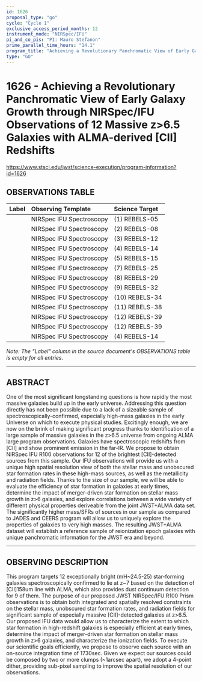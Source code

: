 ```yaml
---
id: 1626
proposal_type: "go"
cycle: "Cycle 1"
exclusive_access_period_months: 12
instrument_mode: "NIRSpec/IFU"
pi_and_co_pis: "PI: Mauro Stefanon"
prime_parallel_time_hours: "14.1"
program_title: "Achieving a Revolutionary Panchromatic View of Early Galaxy Growth through NIRSpec/IFU Observations of 12 Massive z>6.5 Galaxies with ALMA-derived [CII] Redshifts"
type: "GO"
---
```

# 1626 - Achieving a Revolutionary Panchromatic View of Early Galaxy Growth through NIRSpec/IFU Observations of 12 Massive z>6.5 Galaxies with ALMA-derived [CII] Redshifts
https://www.stsci.edu/jwst/science-execution/program-information?id=1626
## OBSERVATIONS TABLE
| Label | Observing Template     | Science Target      |
| :---- | :--------------------- | :------------------ |
|       | NIRSpec IFU Spectroscopy | (1) REBELS-05       |
|       | NIRSpec IFU Spectroscopy | (2) REBELS-08       |
|       | NIRSpec IFU Spectroscopy | (3) REBELS-12       |
|       | NIRSpec IFU Spectroscopy | (4) REBELS-14       |
|       | NIRSpec IFU Spectroscopy | (5) REBELS-15       |
|       | NIRSpec IFU Spectroscopy | (7) REBELS-25       |
|       | NIRSpec IFU Spectroscopy | (8) REBELS-29       |
|       | NIRSpec IFU Spectroscopy | (9) REBELS-32       |
|       | NIRSpec IFU Spectroscopy | (10) REBELS-34      |
|       | NIRSpec IFU Spectroscopy | (11) REBELS-38      |
|       | NIRSpec IFU Spectroscopy | (12) REBELS-39      |
|       | NIRSpec IFU Spectroscopy | (12) REBELS-39      |
|       | NIRSpec IFU Spectroscopy | (4) REBELS-14       |

*Note: The "Label" column in the source document's OBSERVATIONS table is empty for all entries.*

---

## ABSTRACT

One of the most significant longstanding questions is how rapidly the most massive galaxies build up in the early universe. Addressing this question directly has not been possible due to a lack of a sizeable sample of spectroscopically-confirmed, especially high-mass galaxies in the early Universe on which to execute physical studies. Excitingly enough, we are now on the brink of making significant progress thanks to identification of a large sample of massive galaxies in the z>6.5 universe from ongoing ALMA large program observations. Galaxies have spectroscopic redshifts from [CII] and show prominent emission in the far-IR. We propose to obtain NIRSpec IFU R100 observations for 12 of the brightest [CII]-detected sources from this sample. Our IFU observations will provide us with a unique high spatial resolution view of both the stellar mass and unobscured star formation rates in these high-mass sources, as well as the metallicity and radiation fields. Thanks to the size of our sample, we will be able to evaluate the efficiency of star formation in galaxies at early times, determine the impact of merger-driven star formation on stellar mass growth in z>6 galaxies, and explore correlations between a wide variety of different physical properties deriveable from the joint JWST+ALMA data set. The significantly higher mass/SFRs of sources in our sample as compared to JADES and CEERS program will allow us to uniquely explore the properties of galaxies to very high masses. The resulting JWST+ALMA dataset will establish a reference sample of reionization epoch galaxies with unique panchromatic information for the JWST era and beyond.

---

## OBSERVING DESCRIPTION

This program targets 12 exceptionally bright (mH~24.5-25) star-forming galaxies spectroscopically confirmed to lie at z~7 based on the detection of [CII]158um line with ALMA, which also provides dust continuum detection for 9 of them. The purpose of our proposed JWST NIRSpec/IFU R100 Prism observations is to obtain both integrated and spatially resolved constraints on the stellar mass, unobscured star formation rates, and radiation fields for significant sample of especially massive [CII]-detected galaxies at z>6.5. Our proposed IFU data would allow us to characterize the extent to which star formation in high-redshift galaxies is especially efficient at early times, determine the impact of merger-driven star formation on stellar mass growth in z>6 galaxies, and characterize the ionization fields. To execute our scientific goals efficiently, we propose to observe each source with an on-source integration time of 1730sec. Given we expect our sources could be composed by two or more clumps (~1arcsec apart), we adopt a 4-point dither, providing sub-pixel sampling to improve the spatial resolution of our observations.
